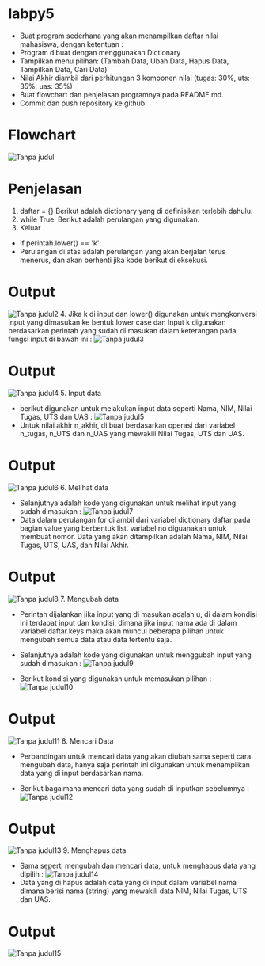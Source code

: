 # labpy5
* Buat program sederhana yang akan menampilkan daftar nilai mahasiswa, dengan ketentuan :
* Program dibuat dengan menggunakan Dictionary
* Tampilkan menu pilihan: (Tambah Data, Ubah Data, Hapus Data, Tampilkan Data, Cari Data)
* Nilai Akhir diambil dari perhitungan 3 komponen nilai (tugas: 30%, uts: 35%, uas: 35%)
* Buat flowchart dan penjelasan programnya pada README.md.
* Commit dan push repository ke github.

# Flowchart 

![Tanpa judul](https://user-images.githubusercontent.com/58107014/71773365-64218000-2f8e-11ea-9398-92676bec1df7.png)

# Penjelasan

1. daftar = {} Berikut adalah dictionary yang di definisikan terlebih dahulu.
2. while True: Berikut adalah perulangan yang digunakan.
3. Keluar

* if perintah.lower() == 'k':
* Perulangan di atas adalah perulangan yang akan berjalan terus menerus, dan akan berhenti jika kode berikut di eksekusi.

# Output
![Tanpa judul2](https://user-images.githubusercontent.com/58107014/71773416-54566b80-2f8f-11ea-92e1-08ffa52628c9.png)
4. Jika k di input dan lower() digunakan untuk mengkonversi input yang dimasukan ke bentuk lower case dan Input k digunakan berdasarkan perintah yang sudah di masukan dalam keterangan pada fungsi input di bawah ini :
![Tanpa judul3](https://user-images.githubusercontent.com/58107014/71773451-d8105800-2f8f-11ea-942a-50483968a6d1.png)
# Output
![Tanpa judul4](https://user-images.githubusercontent.com/58107014/71773467-2160a780-2f90-11ea-82a9-70772e9a83f9.png)
5. Input data
* berikut digunakan untuk melakukan input data seperti Nama, NIM, Nilai Tugas, UTS dan UAS :
![Tanpa judul5](https://user-images.githubusercontent.com/58107014/71773506-9cc25900-2f90-11ea-926b-ebf9b21f38f6.png)
* Untuk nilai akhir n_akhir, di buat berdasarkan operasi dari variabel n_tugas, n_UTS dan n_UAS yang mewakili Nilai Tugas, UTS dan UAS.
# Output
![Tanpa judul6](https://user-images.githubusercontent.com/58107014/71773522-004c8680-2f91-11ea-88a1-3592c4be7359.png)
6. Melihat data
* Selanjutnya adalah kode yang digunakan untuk melihat input yang sudah dimasukan :
![Tanpa judul7](https://user-images.githubusercontent.com/58107014/71773541-3d187d80-2f91-11ea-9a39-5e1b93048c0b.png)
* Data dalam perulangan for di ambil dari variabel dictionary daftar pada bagian value yang berbentuk list. variabel no diguanakan untuk membuat nomor. Data yang akan ditampilkan adalah Nama, NIM, Nilai Tugas, UTS, UAS, dan Nilai Akhir.
# Output
![Tanpa judul8](https://user-images.githubusercontent.com/58107014/71773557-810b8280-2f91-11ea-8ff7-8739ea1f33a8.png)
7. Mengubah data
* Perintah dijalankan jika input yang di masukan adalah u, di dalam kondisi ini terdapat input dan kondisi, dimana jika input nama ada di dalam variabel daftar.keys maka akan muncul beberapa pilihan untuk mengubah semua data atau data tertentu saja.

* Selanjutnya adalah kode yang digunakan untuk menggubah input yang sudah dimasukan :
![Tanpa judul9](https://user-images.githubusercontent.com/58107014/71773575-df386580-2f91-11ea-96b3-e87f2e34ac65.png)
* Berikut kondisi yang digunakan untuk memasukan pilihan :
![Tanpa judul10](https://user-images.githubusercontent.com/58107014/71773592-1575e500-2f92-11ea-8af5-51bbfecb4e67.png)
# Output
![Tanpa judul11](https://user-images.githubusercontent.com/58107014/71773620-71406e00-2f92-11ea-8043-6adfc60d7f91.png)
8. Mencari Data
* Perbandingan untuk mencari data yang akan diubah sama seperti cara mengubah data, hanya saja perintah ini digunakan untuk menampilkan data yang di input berdasarkan nama.

* Berikut bagaimana mencari data yang sudah di inputkan sebelumnya :
![Tanpa judul12](https://user-images.githubusercontent.com/58107014/71773640-c1b7cb80-2f92-11ea-9c8d-26f1555f144a.png)
# Output
![Tanpa judul13](https://user-images.githubusercontent.com/58107014/71773655-004d8600-2f93-11ea-84b0-8743db18eb75.png)
9. Menghapus data
* Sama seperti mengubah dan mencari data, untuk menghapus data yang dipilih :
![Tanpa judul14](https://user-images.githubusercontent.com/58107014/71773660-37bc3280-2f93-11ea-816c-3985a979950b.png)
* Data yang di hapus adalah data yang di input dalam variabel nama dimana berisi nama (string) yang mewakili data NIM, Nilai Tugas, UTS dan UAS.

# Output
![Tanpa judul15](https://user-images.githubusercontent.com/58107014/71773684-9681ac00-2f93-11ea-9c95-e1e56006bbd9.png)








